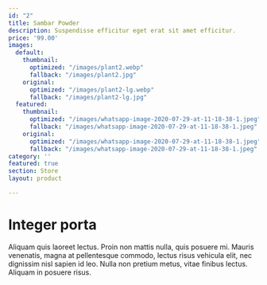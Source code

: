 ```yaml
---
id: "2"
title: Sambar Powder
description: Suspendisse efficitur eget erat sit amet efficitur.
price: '99.00'
images:
  default:
    thumbnail:
      optimized: "/images/plant2.webp"
      fallback: "/images/plant2.jpg"
    original:
      optimized: "/images/plant2-lg.webp"
      fallback: "/images/plant2-lg.jpg"
  featured:
    thumbnail:
      optimized: "/images/whatsapp-image-2020-07-29-at-11-18-38-1.jpeg"
      fallback: "/images/whatsapp-image-2020-07-29-at-11-18-38-1.jpeg"
    original:
      optimized: "/images/whatsapp-image-2020-07-29-at-11-18-38-1.jpeg"
      fallback: "/images/whatsapp-image-2020-07-29-at-11-18-38-1.jpeg"
category: ''
featured: true
section: Store
layout: product

---
```

# Integer porta

Aliquam quis laoreet lectus. Proin non mattis nulla, quis posuere mi. Mauris venenatis, magna at pellentesque commodo, lectus risus vehicula elit, nec dignissim nisl sapien id leo. Nulla non pretium metus, vitae finibus lectus. Aliquam in posuere risus.